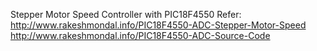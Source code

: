 Stepper Motor Speed Controller with PIC18F4550 
Refer: 
http://www.rakeshmondal.info/PIC18F4550-ADC-Stepper-Motor-Speed
http://www.rakeshmondal.info/PIC18F4550-ADC-Source-Code
